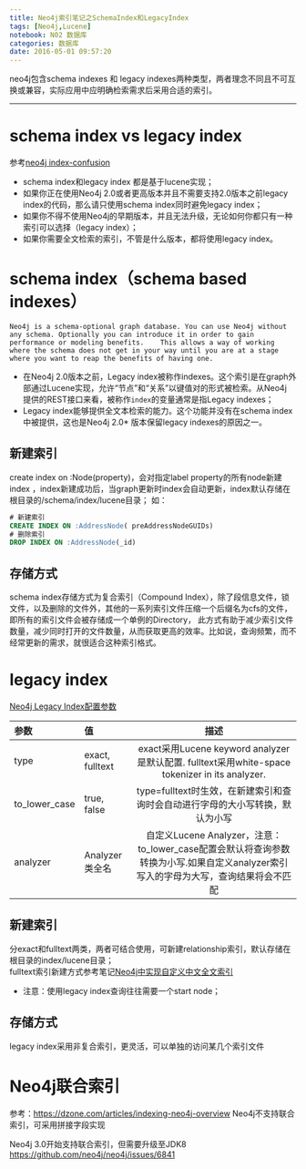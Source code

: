 ```yaml
---
title: Neo4j索引笔记之SchemaIndex和LegacyIndex
tags: [Neo4j,Lucene]
notebook: N02 数据库
categories: 数据库
date: 2016-05-01 09:57:20
---
```


neo4j包含schema indexes 和 legacy indexes两种类型，两者理念不同且不可互换或兼容，实际应用中应明确检索需求后采用合适的索引。
- - -
<!-- more -->

# schema index vs legacy index
参考[neo4j index-confusion](http://nigelsmall.com/neo4j/index-confusion)
* schema index和legacy index 都是基于lucene实现；
* 如果你正在使用Neo4j 2.0或者更高版本并且不需要支持2.0版本之前legacy index的代码，那么请只使用schema index同时避免legacy index；
* 如果你不得不使用Neo4j的早期版本，并且无法升级，无论如何你都只有一种索引可以选择（legacy index）；
* 如果你需要全文检索的索引，不管是什么版本，都将使用legacy index。

# schema index（schema based indexes）
`Neo4j is a schema-optional graph database. You can use Neo4j without any schema. Optionally you can introduce it in order to gain performance or modeling benefits.	This allows a way of working where the schema does not get in your way until you are at a stage where you want to reap the benefits of having one.`
* 在Neo4j 2.0版本之前，Legacy index被称作indexes。这个索引是在graph外部通过Lucene实现，允许“节点”和“关系”以键值对的形式被检索。从Neo4j 提供的REST接口来看，被称作`index`的变量通常是指Legacy indexes；
* Legacy index能够提供全文本检索的能力。这个功能并没有在schema index中被提供，这也是Neo4j 2.0* 版本保留legacy indexes的原因之一。

## 新建索引
create index on  :Node(property)，会对指定label property的所有node新建index ，index新建成功后，当graph更新时index会自动更新，index默认存储在根目录的/schema/index/lucene目录；
如：
``` sql
# 新建索引
CREATE INDEX ON :AddressNode( preAddressNodeGUIDs)
# 删除索引
DROP INDEX ON :AddressNode(_id)
```

## 存储方式
schema index存储方式为复合索引（Compound Index），除了段信息文件，锁文件，以及删除的文件外，其他的一系列索引文件压缩一个后缀名为cfs的文件，即所有的索引文件会被存储成一个单例的Directory，
此方式有助于减少索引文件数量，减少同时打开的文件数量，从而获取更高的效率。比如说，查询频繁，而不经常更新的需求，就很适合这种索引格式。

# legacy index
[Neo4j Legacy Index配置参数](http://neo4j.com/docs/stable/indexing-create-advanced.html)

参数            | 值               | 描述
:------------ | :-------------- | :-----------------------------------------------------------------------------------:
type          | exact, fulltext | exact采用Lucene keyword analyzer是默认配置. fulltext采用white-space tokenizer in its analyzer.
to_lower_case | true, false     | type=fulltext时生效，在新建索引和查询时会自动进行字母的大小写转换，默认为小写
analyzer      | Analyzer类全名     | 自定义Lucene Analyzer，注意：to_lower_case配置会默认将查询参数转换为小写.如果自定义analyzer索引写入的字母为大写，查询结果将会不匹配

## 新建索引
分exact和fulltext两类，两者可结合使用，可新建relationship索引，默认存储在根目录的index/lucene目录；  
fulltext索引新建方式参考笔记[Neo4j中实现自定义中文全文索引](http://geosmart.github.io/2016/04/21/Neo4j中实现自定义中文全文索引)
* 注意：使用legacy index查询往往需要一个start node；

## 存储方式
legacy index采用非复合索引，更灵活，可以单独的访问某几个索引文件

# Neo4j联合索引
参考：https://dzone.com/articles/indexing-neo4j-overview
Neo4j不支持联合索引，可采用拼接字段实现

Neo4j 3.0开始支持联合索引，但需要升级至JDK8
https://github.com/neo4j/neo4j/issues/6841
